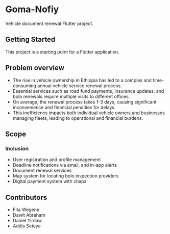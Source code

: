 # Goma-Nofiy

Vehicle document renewal Flutter project.

## Getting Started

This project is a starting point for a Flutter application.

## Problem overview

- The rise in vehicle ownership in Ethiopia has led to a complex and time-consuming annual vehicle service renewal process.
- Essential services such as road fund payments, insurance updates, and bolo renewals require multiple visits to different offices.
- On average, the renewal process takes 1-3 days, causing significant inconvenience and financial penalties for delays.
- This inefficiency impacts both individual vehicle owners and businesses managing fleets, leading to operational and financial burdens.

## Scope 

### Inclusion
- User registration and profile management
- Deadline notifications via email, and in-app alerts
- Document renewal services
- Map system for locating bolo inspection providers
- Digital payment system with chapa



## Contributors
- Fita Wegene 
- Dawit Abraham
- Daniel Yirdaw
- Addis Seteye

